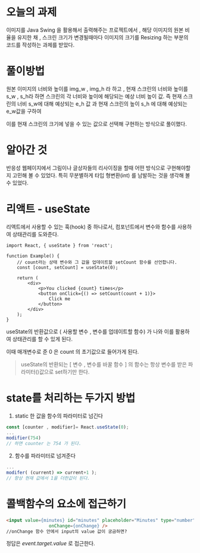# 오늘의 과제

이미지를 Java Swing 을 활용해서 출력해주는 프로젝트에서 , 
해당 이미지의 원본 비율을 유지한 채 , 스크린 크기가 변경될때마다 
이미지의 크기를 Resizing 하는 부분의 코드를 작성하는 과제를 받았다.

# 풀이방법
원본 이미지의 너비와 높이를 img_w , img_h 라 하고 ,
 현재 스크린의 너비와 높이를 s_w , s_h라 하면
스크린의 각 너비와 높이에 해당되는 예상 너비 높이 값.
즉 현재 스크린의 너비 s_w에 대해 예상되는 e_h 값 과
현재 스크린의 높이 s_h 에 대해 예상되는 e_w값을 구하여

이를 현재 스크린의 크기에 넣을 수 있는 값으로 선택해 구현하는 방식으로 풀이했다.

# 알아간 것
반응성 웹페이지에서 그림이나 글상자들의 리사이징을 할때 어떤 방식으로 구현해야할 지 고민해 볼 수 있었다.
특히 무분별하게 타입 형변환(int) 를 남발하는 것을 생각해 볼 수 있었다.

# 리액트 - useState
리액트에서 사용할 수 있는 훅(hook) 중 하나로서, 컴포넌트에서 변수와 함수를 사용하여 상태관리를 도와준다.
```
import React, { useState } from 'react';

function Example() {
    // count라는 상태 변수와 그 값을 업데이트할 setCount 함수를 선언합니다.
    const [count, setCount] = useState(0);

    return (
        <div>
            <p>You clicked {count} times</p>
            <button onClick={() => setCount(count + 1)}>
                Click me
            </button>
        </div>
    );
}
```

useState의 반환값으로 ( 사용할 변수 , 변수를 업데이트할 함수) 가 나와 이를 활용하여 상태관리를 할 수 있게 된다.

이때 매개변수로 준 0 은 count 의 초기값으로 들어가게 된다.

> useState의 반환되는 [ 변수 , 변수를 바꿀 함수 ] 의 함수는 항상 변수를 받은 파라미터()값으로 set하기만 한다.

# state를 처리하는 두가지 방법
1. static 한 값을 함수의 파라미터로 넘긴다 
```javascript
const [counter , modifier]= React.useState(0);
...
modifier(754)
// 하면 counter 는 754 가 된다.
```
2. 함수를 파라미터로 넘겨준다
```javascript
...
modifer( (current) => current+1 );
// 항상 현재 값에서 1을 더한값이 된다.
```

# 콜백함수의 요소에 접근하기
```html
<input value={minutes} id="minutes" placeholder="Minutes" type="number"
                onChange={onChange} />
//onChange 함수 안에서 input의 value 값이 궁금하면?
```
정답은 *event.target.value* 로 접근한다.

